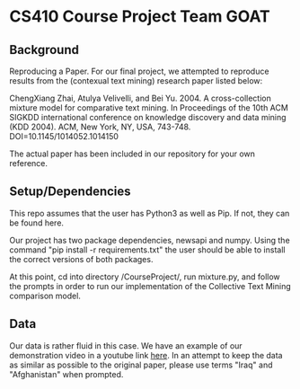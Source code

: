 # CS410 Course Project Team GOAT #

## Background ## 
Reproducing a Paper. For our final project, we attempted to reproduce results from the (contexual text mining) research paper listed below:

ChengXiang Zhai, Atulya Velivelli, and Bei Yu. 2004. A cross-collection mixture model for comparative text mining. In Proceedings of the 10th ACM SIGKDD international conference on knowledge discovery and data mining (KDD 2004). ACM, New York, NY, USA, 743-748. DOI=10.1145/1014052.1014150

The actual paper has been included in our repository for your own reference. 

## Setup/Dependencies ## 
This repo assumes that the user has Python3 as well as Pip.  If not, they can be found here.

Our project has two package dependencies, newsapi and numpy.  Using the command "pip install -r requirements.txt" the user should be able to install the correct versions of both packages.

At this point, cd into directory /CourseProject/, run mixture.py, and follow the prompts in order to run our implementation of the Collective Text Mining comparison model.

## Data ## 
Our data is rather fluid in this case. We have an example of our demonstration video in a youtube link [here](https://youtu.be/IJp4XV1OlPA). In an attempt to keep the data as similar as possible to the original paper, please use terms "Iraq" and "Afghanistan" when prompted.

